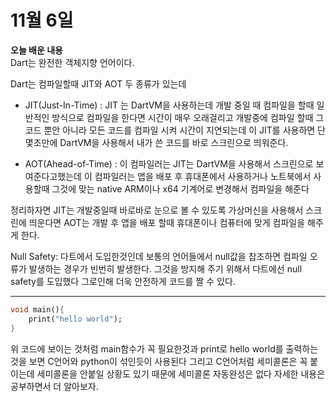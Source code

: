 # **11월 6일**
**오늘 배운 내용**<br>
Dart는 완전한 객체지향 언어이다.

Dart는 컴파일할때 JIT와 AOT 두 종류가 있는데 

- JIT(Just-In-Time) : JIT 는 DartVM을 사용하는데 개발 중일 때 컴파일을 할때 일반적인 방식으로 컴파일을 한다면 시간이 매우 오래걸리고 개발중에 컴파일 할때 그 코드 뿐안 아니라 모든 코드를 컴파일 시켜 시간이 지연되는데 이 JIT를 사용하면 단 몇초만에 DartVM을 사용해서 내가 쓴 코드를 바로 스크린으로 띄워준다.  

- AOT(Ahead-of-Time) : 이 컴파일러는 JIT는 DartVM을 사용해서 스크린으로 보여준다고했는데 이 컴파일러는 앱을 배포 후 휴대폰에서 사용하거나 노트북에서 사용할때 그것에 맞는 native ARM이나 x64 기계어로 변경해서 컴파일을 해준다 

정리하자면 
JIT는 개발중일때 바로바로 눈으로 볼 수 있도록 가상머신을 사용해서 스크린에 띄운다면
AOT는 개발 후 앱을 배포 할때 휴대폰이나 컴퓨터에 맞게 컴파일을 해주게 한다.

Null Safety: 다트에서 도입한것인데 보통의 언어들에서 null값을 찹조하면 컴파일 오류가 발생하는 경우가 빈번히 발생한다. 그것을 방지해 주기 위해서 다트에선 null safety를 도입했다 그로인해 더욱 안전하게 코드를 짤 수 있다. 

---

~~~dart
void main(){
    print("hello world");
}
~~~
위 코드에 보이는 것처럼 main함수가 꼭 필요한것과 print로 hello world를 출력하는것을 보면
C언어와 python이 섞인듯이 사용된다 그리고 C언어처럼 세미콜론은 꼭 붙이는데 세미콜론을 안붙일 상황도 있기 때문에 세미콜론 자동완성은 없다 자세한 내용은 공부하면서 더 알아보자.